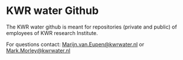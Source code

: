 # KWR water Github

The KWR water github is meant for repositories (private and public) of employees of KWR research Institute.

For questions contact: Marijn.van.Eupen@kwrwater.nl or Mark.Morley@kwrwater.nl
